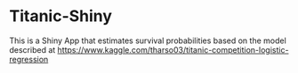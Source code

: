 # Titanic-Shiny
This is a Shiny App that estimates survival probabilities based on the model described at https://www.kaggle.com/tharso03/titanic-competition-logistic-regression

